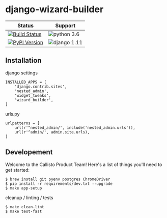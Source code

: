 # django-wizard-builder

| Status | Support |
| --- | --- |
| [![Build Status][build-img]][build-url] | ![python 3.6][python36] |
| [![PyPI Version][pypi-img]][pypi-url] | ![django 1.11][django111] |

[build-img]: https://travis-ci.org/SexualHealthInnovations/django-wizard-builder.png?branch=master
[build-url]: https://travis-ci.org/SexualHealthInnovations/django-wizard-builder
[pypi-img]: https://img.shields.io/pypi/v/django-wizard-builder.svg
[pypi-url]: https://pypi.python.org/pypi/django-wizard-builder

[python36]: https://img.shields.io/badge/python-3.6-green.svg
[django111]: https://img.shields.io/badge/django-1.11-yellowgreen.svg


## Installation

django settings

    INSTALLED_APPS = [
        'django.contrib.sites',
        'nested_admin',
        'widget_tweaks',
        'wizard_builder',
    ]


urls.py

    urlpatterns = [
        url(r'^nested_admin/', include('nested_admin.urls')),
        url(r'^admin/', admin.site.urls),
    ]


## Developement

Welcome to the Callisto Product Team! Here's a list of things you'll need to get started:

    $ brew install git pyenv postgres ChromeDriver
    $ pip install -r requirements/dev.txt --upgrade
    $ make app-setup


cleanup / linting / tests

    $ make clean-lint
    $ make test-fast

